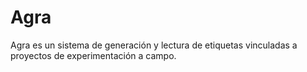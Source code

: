# Agra
Agra es un sistema de generación y lectura de etiquetas vinculadas a proyectos de experimentación a campo.
